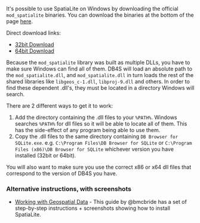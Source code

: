 It's possible to use SpatiaLite on Windows by downloading the official `mod_spatialite` binaries. You can download the binaries at the bottom of the page [here](http://www.gaia-gis.it/gaia-sins/).

Direct download links:

* [32bit Download](http://www.gaia-gis.it/gaia-sins/windows-bin-x86/mod_spatialite-4.3.0a-win-x86.7z)
* [64bit Download](http://www.gaia-gis.it/gaia-sins/windows-bin-amd64/mod_spatialite-4.3.0a-win-amd64.7z)

Because the `mod_spatialite` library was built as multiple DLLs, you have to make sure Windows can find all of them. DB4S will load an absolute path to the `mod_spatialite.dll`, and `mod_spatialite.dll` in turn loads the rest of the shared libraries like `libgeos_c-1.dll`, `libproj-9.dll` and others. In order to find these dependent .dll's, they must be located in a directory Windows will search.

There are 2 different ways to get it to work:

1. Add the directory containing the .dll files to your `%PATH%`. Windows searches `%PATH%` for dll files so it will be able to locate all of them. This has the side-effect of any program being able to use them.
2. Copy the .dll files to the same directory containing `DB Browser for SQLite.exe`. e.g. `C:\Program Files\DB Browser for SQLite` or `C:\Program Files (x86)\DB Browser for SQLite` whichever version you have installed (32bit or 64bit).

You will also want to make sure you use the correct x86 or x64 dll files that correspond to the version of DB4S you have.

### Alternative instructions, with screenshots

* [Working with Geospatial Data](http://www.fulcrumapp.com/blog/working-with-geodata/#tools-for-working-with-sqlite) - This guide by @bmcbride has a set of step-by-step instructions + screenshots showing how to install SpatiaLite.